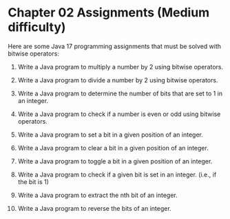 # Chapter 02 Assignments (Medium difficulty)

Here are some Java 17 programming assignments that must be solved with bitwise operators:

1. Write a Java program to multiply a number by 2 using bitwise operators.

2. Write a Java program to divide a number by 2 using bitwise operators.

3. Write a Java program to determine the number of bits that are set to 1 in an integer.

4. Write a Java program to check if a number is even or odd using bitwise operators.

5. Write a Java program to set a bit in a given position of an integer.

6. Write a Java program to clear a bit in a given position of an integer.

7. Write a Java program to toggle a bit in a given position of an integer.
   
8. Write a Java program to check if a given bit is set in an integer. (i.e., if the bit is 1)

9. Write a Java program to extract the nth bit of an integer.

10. Write a Java program to reverse the bits of an integer.